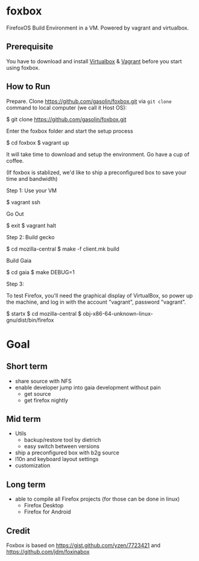 foxbox
=========

FirefoxOS Build Environment in a VM.
Powered by vagrant and virtualbox.


## Prerequisite

You have to download and install [Virtualbox](https://www.virtualbox.org/wiki/Downloads) & [Vagrant](http://www.vagrantup.com/downloads) before you start using foxbox.

## How to Run

Prepare. Clone https://github.com/gasolin/foxbox.git via `git clone` command to local computer (we call it Host OS):

  $ git clone https://github.com/gasolin/foxbox.git

Enter the foxbox folder and start the setup process

  $ cd foxbox
  $ vagrant up

It will take time to download and setup the environment. Go have a cup of coffee.

(If foxbox is stablized, we'd like to ship a preconfigured box to save your time and bandwidth)

Step 1: Use your VM

  $ vagrant ssh

Go Out

  $ exit
  $ vagrant halt


Step 2: Build gecko

  $ cd mozilla-central
  $ make -f client.mk build

Build Gaia

  $ cd gaia
  $ make DEBUG=1

Step 3:

To test Firefox, you'll need the graphical display of VirtualBox,
so power up the machine, and log in with the account "vagrant", password "vagrant".

  $ startx
  $ cd mozilla-central
  $ obj-x86-64-unknown-linux-gnu/dist/bin/firefox


# Goal

## Short term

- share source with NFS
- enable developer jump into gaia development without pain
  - get source
  - get firefox nightly


## Mid term

- Utils
  - backup/restore tool by dietrich
  - easy switch between versions
- ship a preconfigured box with b2g source
- l10n and keyboard layout settings
- customization

## Long term

- able to compile all Firefox projects (for those can be done in linux)
  - Firefox Desktop
  - Firefox for Android

## Credit

Foxbox is based on https://gist.github.com/yzen/7723421 and https://github.com/jdm/foxinabox
